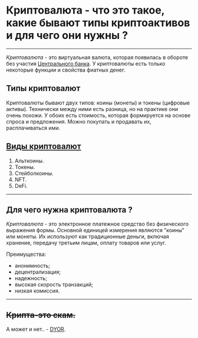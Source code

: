  # **Криптовалюта - что это такое, какие бывают типы криптоактивов и для чего они нужны ?**

----

_Криптовалюта_ - это виртуальная валюта, которая появилась в обороте без участия [Центрального банка](https://cbr.ru/ "ЦБ"). У криптовалюты есть только некоторые функции и свойства фиатных денег.

## **Типы криптовалют**

Криптовалюты бывают двух типов: коины (монеты) и токены (цифровые активы). Технически между ними есть разница, но на практике они очень похожи. У обоих есть стоимость, которая формируется на основе спроса и предложения. Можно покупать и продавать их, расплачиваться ими.


## **[Виды криптовалют](https://www.binance.com/ru/blog/all/виды-криптовалют--какие-существуют-и-чем-отличаются-421499824684902939 "Binance")**

1. Альткоины.
2. Токены.
3. Стейболкоины.
4. NFT.
5. DeFi.

----

## **Для чего нужна криптовалюта ?**
_Криптовалюта_ - это электронное платежное средство без физического выражения формы. Основной единицей измерения являются "коины" или монеты. Их используют как традиционные деньги, включая хранение, передачу третьим лицам, оплату товаров или услуг.

Преимущества:
* анонимность;
* децентрализация;
* надежность;
* высокая скорость транзакций;
* низкая комиссия.

----

## **~~Крипта-это скам.~~**

А может и нет.. - [DYOR](https://seismofond.ru/kripta/dyor-v-kriptovalyute-chto-eto-takoe-i-kak-provesti-sobstvennoe-issledovanie.html?ysclid=lpgzg4slm4573801 "Сейчас станет все понятно").








 

